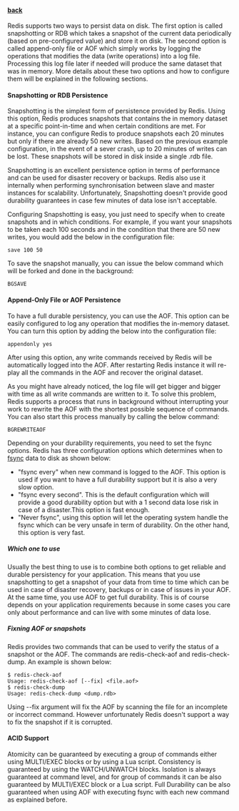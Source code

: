 #### [back](admin_main.md)

Redis supports two ways to persist data on disk. The first option is called snapshotting or RDB which takes a snapshot of the current data periodically (based on pre-configured value) and store it on disk. The second option is called append-only file or AOF which simply works by logging the operations that modifies the data (write operations) into a log file. Processing this log file later if needed will produce the same dataset that was in memory. More details about these two options and how to configure them will be explained in the following sections.

#### Snapshotting or RDB Persistence

Snapshotting is the simplest form of persistence provided by Redis. Using this option, Redis produces snapshots that contains the in memory dataset at a specific point-in-time and when certain conditions are met. For instance, you can configure Redis to produce snapshots each 20 minutes but only if there are already 50 new writes. Based on the previous example configuration, in the event of a sever crash, up to 20 minutes of writes can be lost. These snapshots will be stored in disk inside a single .rdb file. 

Snapshotting is an excellent persistence option in terms of performance and can be used for disaster recovery or backups. Redis also use it internally when performing synchronisation between slave and master instances for scalability. Unfortunately, Snapshotting doesn't provide good durability guarantees in case few minutes of data lose isn't acceptable. 

Configuring Snapshotting is easy, you just need to specify when to create snapshots and in which conditions. For example, if you want your snapshots to be taken each 100 seconds and in the condition that there are 50 new writes, you would add the below in the configuration file:

````
save 100 50
````
To save the snapshot manually, you can issue the below command which will be forked and done in the background: 

````
BGSAVE
````
 
#### Append-Only File or AOF Persistence

To have a full durable persistency, you can use the AOF. This option can be easily configured to log any operation that modifies the in-memory dataset. You can turn this option by adding the below into the configuration file:

````
appendonly yes 
````

After using this option, any write commands received by Redis will be automatically logged into the AOF. After restarting Redis instance it will re-play all the commands in the AOF and recover the original dataset. 

As you might have already noticed, the log file will get bigger and bigger with time as all write commands are written to it. To solve this problem, Redis supports a process that runs in background without interrupting your work to rewrite the AOF with the shortest possible sequence of commands. You can also start this process manually by calling the below command:

````
BGREWRITEAOF  
````

Depending on your durability requirements, you need to set the fsync options. Redis has three configuration options which determines when to [fsync](http://linux.die.net/man/2/fsync) data to disk as shown below:
 - "fsync every" when new command is logged to the AOF. This option is used if you want to have a full durability support but it is also a very slow option. 
 - "fsync every second". This is the default configuration which will provide a good durability option but with a 1 second data lose risk in case of a disaster.This option is fast enough.
 - "Never fsync", using this option will let the operating system handle the fsync which can be very unsafe in term of durability. On the other hand, this option is very fast.

##### Which one to use

Usually the best thing to use is to combine both options to get reliable and durable persistency for your application. This means that you use snapshotting to get a snapshot of your data from time to time which can be used in case of disaster recovery, backups or in case of issues in your AOF. At the same time, you use AOF to get full durability. This is of course depends on your application requirements because in some cases you care only about performance and can live with some minutes of data lose.

##### Fixning AOF or snapshots

Redis provides two commands that can be used to verify the status of a snapshot or the AOF. The commands are redis-check-aof and redis-check-dump. An example is shown below:

````
$ redis-check-aofUsage: redis-check-aof [--fix] <file.aof>$ redis-check-dumpUsage: redis-check-dump <dump.rdb>
````

Using --fix argument will fix the AOF by scanning the file for an incomplete or incorrect command. However unfortunately Redis doesn't support a way to fix the snapshot if it is corrupted. 



#### ACID Support

Atomicity can be guaranteed by executing a group of commands either using MULTI/EXEC blocks or by using a Lua script.
Consistency is guaranteed by using the WATCH/UNWATCH blocks.
Isolation is always guaranteed at command level, and for group of commands it can be also guaranteed by MULTI/EXEC block or a Lua script.
Full Durability can be also guaranteed when using AOF with executing fsync with each new command as explained before.
